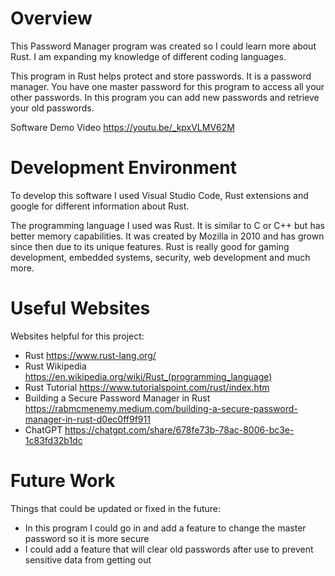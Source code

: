 # Overview

This Password Manager program was created so I could learn more about Rust. I am expanding my knowledge of different coding languages.

This program in Rust helps protect and store passwords. It is a password manager. You have one master password for this program to access all your other passwords. In this program you can add new passwords and retrieve your old passwords.

Software Demo Video https://youtu.be/_kpxVLMV62M

# Development Environment

To develop this software I used Visual Studio Code, Rust extensions and google for different information about Rust.

The programming language I used was Rust. It is similar to C or C++ but has better memory capabilities. It was created by Mozilla in 2010 and has grown since then due to its unique features. Rust is really good for gaming development, embedded systems, security, web development and much more.

# Useful Websites

Websites helpful for this project:

- Rust https://www.rust-lang.org/
- Rust Wikipedia https://en.wikipedia.org/wiki/Rust_(programming_language)
- Rust Tutorial https://www.tutorialspoint.com/rust/index.htm
- Building a Secure Password Manager in Rust https://rabmcmenemy.medium.com/building-a-secure-password-manager-in-rust-d0ec0ff9f911
- ChatGPT https://chatgpt.com/share/678fe73b-78ac-8006-bc3e-1c83fd32b1dc

# Future Work

Things that could be updated or fixed in the future:

- In this program I could go in and add a feature to change the master password so it is more secure
- I could add a feature that will clear old passwords after use to prevent sensitive data from getting out
